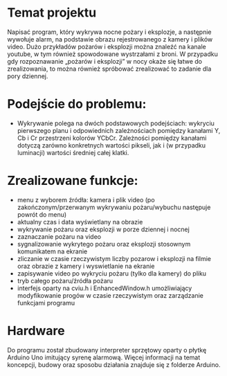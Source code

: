 # Temat projektu
Napisać program, który wykrywa nocne pożary i eksplozje, a następnie wywołuje alarm, na podstawie obrazu rejestrowanego z kamery i plików video. Dużo przykładów pożarów i eksplozji można znaleźć na kanale youtube, w tym również spowodowane wystrzałami z broni. W przypadku gdy rozpoznawanie „pożarów i eksplozji” w nocy okaże się łatwe do zrealizowania, to można również spróbować zrealizować to zadanie dla pory dziennej. 

# Podejście do problemu:
- Wykrywanie polega na dwóch podstawowych podejściach: wykryciu pierwszego planu i odpowiednich zależnościach pomiędzy kanałami Y, Cb i Cr przestrzeni kolorów YCbCr. Zależności pomiędzy kanałami dotyczą zarówno konkretnych wartości pikseli, jak i (w przypadku luminacji) wartości średniej całej klatki.

# Zrealizowane funkcje:
- menu z wyborem źródła: kamera i plik video (po zakończonym/przerwanym wykrywaniu pożaru/wybuchu następuje powrót do menu)
- aktualny czas i data wyświetlany na obrazie
- wykrywanie pożaru oraz eksplozji w porze dziennej i nocnej
- zaznaczanie pożaru na video
- sygnalizowanie wykrytego pożaru oraz eksplozji stosownym komunikatem na ekranie
- zliczanie w czasie rzeczywistym liczby pozarow i eksplozji na filmie oraz obrazie z kamery i wyswietlanie na ekranie
- zapisywanie video po wykryciu pożaru (tylko dla kamery) do pliku
- tryb całego pożaru/źródła pożaru
- interfejs oparty na cviu.h i EnhancedWindow.h umożliwiający modyfikowanie progów w czasie rzeczywistym oraz zarządzanie funkcjami programu

# Hardware
Do programu został zbudowany interpreter sprzętowy oparty o płytkę Arduino Uno imitujący syrenę alarmową. 
Więcej informacji na temat koncepcji, budowy oraz sposobu działania znajduje się z folderze Arduino.
